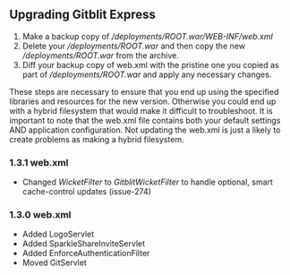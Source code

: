 ## Upgrading Gitblit Express

1. Make a  backup copy of */deployments/ROOT.war/WEB-INF/web.xml*
2. Delete your */deployments/ROOT.war* and then copy the new */deployments/ROOT.war* from the archive.
3. Diff your backup copy of web.xml with the pristine one you copied as part of */deployments/ROOT.war* and apply any necessary changes.

These steps are necessary to ensure that you end up using the specified libraries and resources for the new version.  Otherwise you could end up with a hybrid filesystem that would make it difficult to troubleshoot.  It is important to note that the web.xml file contains both your default settings AND application configuration.  Not updating the web.xml is just a likely to create problems as making a hybrid filesystem.

### 1.3.1 web.xml

- Changed *WicketFilter* to *GitblitWicketFilter* to handle optional, smart cache-control updates (issue-274)

### 1.3.0 web.xml

- Added LogoServlet
- Added SparkleShareInviteServlet
- Added EnforceAuthenticationFilter
- Moved GitServlet
